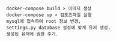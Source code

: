     docker-compose build > 이미지 생성
    docker-compose up > 컴포즈파일 실행
    mysql에 접속하여 root 정보 변경,
    settings.py database 설정에 맞게 유저 생성.
    생성된 유저에 권한 주기.